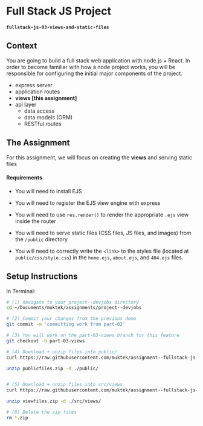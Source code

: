 # Full Stack JS Project
**`fullstack-js-03-views-and-static-files`**


## Context
You are going to build a full stack web application with node.js + React. In order to become familiar with how a node project works, you will be responsible for configuring the  initial major components of the project.  

- express server
- application routes
- **views [this assignment]**
- api layer
  - data access
  - data models (ORM)
  - RESTful routes


## The Assignment
For this assignment, we will focus on creating the **views** and serving static files

#### Requirements

- You will need to install EJS

- You will need to register the EJS view engine with express

- You will need to use `res.render()` to render the appropriate `.ejs` view inside the router

- You will need to serve static files (CSS files, JS files, and images) from the `/public` directory

- You will need to correctly write the `<link>` to the styles file (located at `public/css/style.css`) in the `home.ejs`, `about.ejs`, and `404.ejs` files.

## Setup Instructions

In Terminal:

```sh
# (1) navigate to your project--devjobs directory
cd ~/Documents/muktek/assignments/project--devjobs

# (2) Commit your changes from the previous demo
git commit -m 'committing work from part-02'

# (3) You will work on the part-03-views branch for this feature
git checkout -b part-03-views

# (4) Download + unzip files into public/
curl https://raw.githubusercontent.com/muktek/assignment--fullstack-js-03-views-and-static-files/master/publicfiles.zip

unzip publicfiles.zip -d ./public/


# (5) Download + unzip files into src/views
curl https://raw.githubusercontent.com/muktek/assignment--fullstack-js-03-views-and-static-files/master/viewfiles.zip  > viewfiles.zip

unzip viewfiles.zip -d ./src/views/

# (6) Delete the zip files
rm *.zip


```
